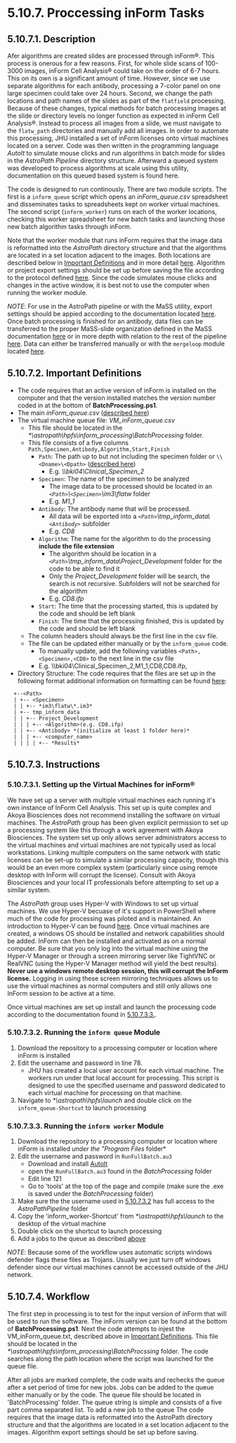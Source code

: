 # 5.10.7. Proccessing inForm Tasks 
## 5.10.7.1. Description
Afer algorithms are created slides are processed through inForm®. This process is onerous for a few reasons. First, for whole slide scans of 100-3000 images, inForm Cell Analysis® could take on the order of 6-7 hours. This on its own is a significant amount of time. However, since we use separate algorithms for each antibody, processing a 7-color panel on one large specimen could take over 24 hours. Second, we change the path locations and path names of the slides as part of the ```flatfield``` processing. Because of these changes, typical methods for batch processing images at the slide or directory levels no longer function as expected in inForm Cell Analysis®. Instead to process all images from a slide, we must navigate to the ```flatw_path``` directories and manually add all images. In order to automate this processing, JHU installed a set of inForm licenses onto virtual machines located on a server. Code was then written in the programming language *AutoIt* to simulate mouse clicks and run algorithms in batch mode for slides in the *AstroPath Pipeline* directory structure. Afterward a queued system was developed to process algorithms at scale using this utility, documentation on this queued based system is found here.

The code is designed to run continously. There are two module scripts. The first is a ```inform_queue``` script which opens an *inForm_queue.csv* spreadsheet and disseminates tasks to spreadsheets kept on worker virtual machines. The second script (```inform_worker```) runs on each of the worker locations, checking this worker spreadsheet for new batch tasks and launching those new batch algorithm tasks through inForm. 

Note that the worker module that runs inForm requires that the image data is reformatted into the *AstroPath* directory structure and that the algorithms are located in a set location adjacent to the images. Both locations are described below in [Important Definitions](#51072-important-definitions) and in more detail [here](../../../scans/docs/DirectoryOrganization.md#46-directory-organization "Title"). Algorithm or project export settings should be set up before saving the file according to the protocol defined [here](SavingProjectsfortheinFormJHUProcessingFarm.md#5104-saving-projects-for-the-inform-jhu-processing-farm). Since the code simulates mouse clicks and changes in the active window, it is best not to use the computer when running the worker module.

*NOTE*: For use in the AstroPath pipeline or with the MaSS utility, export settings should be appied according to the documentation located [here](SavingProjectsfortheinFormJHUProcessingFarm.md#5104-saving-projects-for-the-inform-jhu-processing-farm). Once batch processing is finished for an antibody, data files can be transferred to the proper MaSS-slide organization defined in the MaSS documentation [here](../../mergeloop/MaSS#merge-a-single-sample-mass) or in more depth with relation to the rest of the pipeline [here](../../../scans/docs/DirectoryOrganization.md#46-directory-organization). Data can either be transferred manually or with the ```mergeloop``` module located [here](../../mergeloop#59-mergeloop). 

## 5.10.7.2. Important Definitions
- The code requires that an active version of inForm is installed on the computer and that the version installed matches the version number coded in at the bottom of **BatchProcessing.ps1**.
- The main *inForm_queue.csv* ([described here](AddingSlidestotheinFormQueue.md#51053-instructions))
- The virtual machine queue file: *VM_inForm_queue.csv*
  - This file should be located in the *\*\\astropath\\hpfs\\inform_processing\BatchProcessing* folder. 
  - This file consists of a five columns ```Path,Specimen,Antibody,Algorithm,Start,Finish```
    - ```Path```: The path up to but not including the specimen folder or ```\\<Dname>\<Dpath>``` ([described here](../../../scans/docs/Definitions.md/#432-path-definitions))
      - E.g. *\\\\bki04\Clinical_Specimen_2* 
    - ```Specimen```: The name of the specimen to be analyzed
      - The image data to be processed should be located in an *```<Path>```\\```<Specimen>```\\im3\\flatw* folder 
      - E.g. *M1_1*
    - ```Antibody```: The antibody name that will be processed.
      - All data will be exported into a *```<Path>```\\tmp_inform_data\\```<Antibody>```* subfolder
      - E.g. *CD8*
    - ```Algorithm```: The name for the algorithm to do the processing **include the file extension**
      - The algorithm should be location in a *```<Path>```\\tmp_inform_data\\Project_Development* folder for the code to be able to find it
      - Only the *Project_Development* folder will be search, the search is not recursive. Subfolders will not be searched for the algorithm
      - E.g. *CD8.ifp*
    - ```Start```: The time that the processing started, this is updated by the code and should be left blank
    - ```Finish```: The time that the processing finished, this is updated by the code and should be left blank
  - The column headers should always be the first line in the csv file.
  - The file can be updated either manually or by the ```inform_queue``` code. 
    - To manually update, add the following variables ```<Path>,<Specimen>,<CD8>``` to the next line in the csv file
    - E.g. \\\\bki04\Clinical_Specimen_2,M1_1,CD8,CD8.ifp,
- Directory Structure: The code requires that the files are set up in the following format additional information on formatting can be found [here](../../../scans/docs/DirectoryOrganization.md#46-directory-organization "Title"): <br>
```
  +--<Path>
  | +-- <Specimen>
  | | +-- *im3\flatw\*.im3*
  | +-- tmp_inform_data 
  | | +-- Project_Development 
  | | | +-- <Algorithm>(e.g. CD8.ifp) 
  | | +-- <Antibody> *(initialize at least 1 folder here)*
  | | | +-- <computer_name>
  | | | | +-- *Results*
``` 
## 5.10.7.3. Instructions
### 5.10.7.3.1. Setting up the Virtual Machines for inForm®
We have set up a server with multiple virtual machines each running it's own instance of InForm Cell Analysis. This set up is quite complex and Akoya Biosciences does not recommend installing the software on virtual machines. The *AstroPath* group has been given explicit permission to set up a processing system like this through a work agreement with Akoya Biosciences. The system set up only allows server administrators access to the virtual machines and virtual machines are not typically used as local workstations. Linking multiple computers on the same network with static licenses can be set-up to simulate a similar processing capacity, though this would be an even more complex system (particularly since using remote desktop with InForm will corrupt the license). Consult with Akoya Biosciences and your local IT professionals before attempting to set up a similar system.

The *AstroPath* group uses Hyper-V with Windows to set up virtual machines. We use Hyper-V becuase of it's support in PowerShell where much of the code for processing was piloted and is maintained. An introduction to Hyper-V can be found [here](https://docs.microsoft.com/en-us/virtualization/hyper-v-on-windows/about/). Once virtual machines are created, a windows OS should be installed and network capabilities should be added. InForm can then be installed and activated as on a normal computer. Be sure that you only log into the virtual machine using the Hyper-V Manager or through a screen mirroring server like TightVNC or RealVNC (using the Hyper-V Manager method will yield the best results). **Never use a windows remote desktop session, this will corrupt the InForm license.** Logging in using these screen mirroring techniques allows us to use the virtual machines as normal computers and still only allows one InForm session to be active at a time. 

Once virtual machines are set up install and launch the processing code according to the documentation found in [5.10.7.3.3.](#510733-running-the-inform-worker-module).

### 5.10.7.3.2. Running the ```inform queue``` Module
1. Download the repository to a processing computer or location where inForm is installed
2. Edit the username and password in line 78. 
   - JHU has created a local user account for each virtual machine. The workers run under that local account for processing. This script is designed to use the specified username and password dedicated to each virtual machine for processing on that machine.
3. Navigate to *\*\\astropath\\hpfs\\launch* and double click on the ```inform_queue-Shortcut``` to launch processing

### 5.10.7.3.3. Running the ```inform worker``` Module
1. Download the repository to a processing computer or location where inForm is installed *under the "Program Files* folder*
2. Edit the username and password in ```RunFullBatch.au3```
   - Download and install [AutoIt](https://www.autoitscript.com/site/)
   - open the ```RunFullBatch.au3``` found in the *BatchProcessing* folder
   - Edit line 121
   - Go to 'tools' at the top of the page and compile (make sure the .exe is saved under the *BatchProcessing* folder)
3. Make sure the the username used in [5.10.7.3.2](#510732-running-the-inform-queue-module) has full access to the *AstroPathPipeline* folder
4. Copy the 'inform_worker-Shortcut' from *\*\\astropath\\hpfs\\launch* to the desktop of the virtual machine
5. Double click on the shortcut to launch processing
6. Add a jobs to the queue as described [above](#51072-important-definitions)

*NOTE*: Because some of the workflow uses automatic scripts windows defender flags these files as Trojans. Usually we just turn off windows defender since our virtual machines cannot be accessed outside of the JHU network. 

## 5.10.7.4. Workflow
The first step in processing is to test for the input version of inForm that will be used to run the software. The inForm version can be found at the bottom of **BatchProcessing.ps1**. Next the code attempts to injest the VM_inForm_queue.txt, described above in [Important Definitions](#51072-important-definitions). This file should be located in the *\*\\astropath\\hpfs\\inform_processing\\BatchProcssing* folder. The code searches along the path location where the script was launched for the queue file. 

After all jobs are marked complete, the code waits and rechecks the queue after a set period of time for new jobs. Jobs can be added to the queue either manually or by the code. The queue file should be located in 'BatchProcessing' folder. The queue string is simple and consists of a five part comma separated list. To add a new job to the queue The code requires that the image data is reformatted into the AstroPath directory structure and that the algorithms are located in a set location adjacent to the images. Algorithm export settings should be set up before saving.
